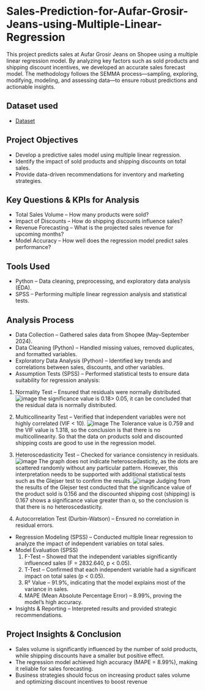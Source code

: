 # Sales-Prediction-for-Aufar-Grosir-Jeans-using-Multiple-Linear-Regression
This project predicts sales at Aufar Grosir Jeans on Shopee using a multiple linear regression model. By analyzing key factors such as sold products and shipping discount incentives, we developed an accurate sales forecast model. The methodology follows the SEMMA process—sampling, exploring, modifying, modeling, and assessing data—to ensure robust predictions and actionable insights.

## Dataset used
-  <a href="https://github.com/Melanie221/Sales-Prediction-for-Aufar-Grosir-Jeans-using-Multiple-Linear-Regression/blob/main/sample%20504.xlsx">Dataset</a>

## Project Objectives
- Develop a predictive sales model using multiple linear regression.
- Identify the impact of sold products and shipping discounts on total sales.
- Provide data-driven recommendations for inventory and marketing strategies.

## Key Questions & KPIs for Analysis
- Total Sales Volume – How many products were sold?
- Impact of Discounts – How do shipping discounts influence sales?
- Revenue Forecasting – What is the projected sales revenue for upcoming months?
- Model Accuracy – How well does the regression model predict sales performance?

## Tools Used
- Python – Data cleaning, preprocessing, and exploratory data analysis (EDA).
- SPSS – Performing multiple linear regression analysis and statistical tests.

 ## Analysis Process
- Data Collection – Gathered sales data from Shopee (May–September 2024).
- Data Cleaning (Python) – Handled missing values, removed duplicates, and formatted variables.
- Exploratory Data Analysis (Python) – Identified key trends and correlations between sales, discounts, and other variables.
- Assumption Tests (SPSS) – Performed statistical tests to ensure data suitability for regression analysis:
 1. Normality Test – Ensured that residuals were normally distributed. 
    ![image](https://github.com/user-attachments/assets/b2617d64-b3a9-4fd6-95c2-b7e9e6d4f932)
    the significance value is 0.18> 0.05, it can be concluded that the residual data is normally distributed.
 3. Multicollinearity Test – Verified that independent variables were not highly correlated (VIF < 10).
    ![image](https://github.com/user-attachments/assets/ff20f783-f3f1-4ee6-93ce-fa1556ad9705)
    The Tolerance value is 0.759 and the VIF value is 1.318, so the conclusion is that there is no multicollinearity. So that the data on products sold and discounted shipping costs are good to use in the regression model. 
 5. Heteroscedasticity Test – Checked for variance consistency in residuals.
    ![image](https://github.com/user-attachments/assets/47775c2c-db8c-484f-9458-20b9e2a028f1)
    The graph does not indicate heteroscedasticity, as the dots are scattered randomly without any particular pattern. However, this interpretation needs to be supported with additional statistical tests such as the Glejser test to confirm the results.
    ![image](https://github.com/user-attachments/assets/fe362b3b-0547-45b9-b1dd-d772aa9272ca)
    Judging from the results of the Glejser test conducted that the significance value of the product sold is 0.156 and the discounted shipping cost (shipping) is 0.167 shows a significance value greater than α, so the conclusion is that there is no heteroscedasticity. 

 7. Autocorrelation Test (Durbin-Watson) – Ensured no correlation in residual errors.
- Regression Modeling (SPSS) – Conducted multiple linear regression to analyze the impact of independent variables on total sales.
- Model Evaluation (SPSS)
  1. F-Test – Showed that the independent variables significantly influenced sales (F = 2832.640, p < 0.05).
  2. T-Test – Confirmed that each independent variable had a significant impact on total sales (p < 0.05).
  3. R² Value – 91.9%, indicating that the model explains most of the variance in sales.
  4. MAPE (Mean Absolute Percentage Error) – 8.99%, proving the model’s high accuracy.
- Insights & Reporting – Interpreted results and provided strategic recommendations.

## Project Insights & Conclusion
- Sales volume is significantly influenced by the number of sold products, while shipping discounts have a smaller but positive effect.
- The regression model achieved high accuracy (MAPE = 8.99%), making it reliable for sales forecasting.
- Business strategies should focus on increasing product sales volume and optimizing discount incentives to boost revenue​
